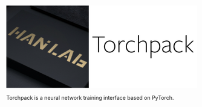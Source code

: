 ![Torchpack](.github/torchpack.png)

Torchpack is a neural network training interface based on PyTorch.
